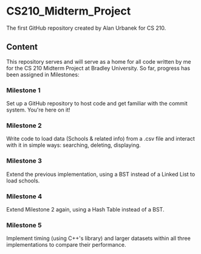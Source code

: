 # CS210_Midterm_Project
The first GitHub repository created by Alan Urbanek for CS 210.

## Content
This repository serves and will serve as a home for all code written by me for the CS 210 Midterm Project at Bradley University. So far, progress has been assigned in Milestones:
### Milestone 1
Set up a GitHub repository to host code and get familiar with the commit system. You're here on it!
### Milestone 2
Write code to load data (Schools & related info) from a .csv file and interact with it in simple ways: searching, deleting, displaying.
### Milestone 3
Extend the previous implementation, using a BST instead of a Linked List to load schools.
### Milestone 4
Extend Milestone 2 again, using a Hash Table instead of a BST.
### Milestone 5
Implement timing (using C++'s <chrono> library) and larger datasets within all three implementations to compare their performance.